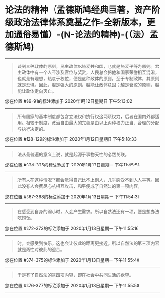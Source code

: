 # 论法的精神（孟德斯鸠经典巨著，资产阶级政治法律体系奠基之作-全新版本，更加通俗易懂）-(N-论法的精神)-(（法）孟德斯鸠)

---

> 谈到三种政体的原则，民主政体以热爱共和国，也就是热爱平等为原则。君主政体中有一个人不涉及官位与奖赏，人民总会把他和国家荣誉相互混淆，也就是有理想，热衷于权位，便是这种政体的原则。至于专制政体，其原则就是恐惧。因此，越是强大的原则，越能让政体稳固；越是衰败的原则，越能让政体走向灭亡。

您在位置 #89-91的标注添加于 2020年1月12日星期日 下午5:13:02

---

> 所有国家的基本制度都包含立法权和执行权这两项权力，后者在国内外都适用。相较于制度，政治自由最大的完善是由以上两种权力正当、合理的分配与执行决定的。

您在位置 #128-129的标注添加于 2020年1月12日星期日 下午5:18:33

---

> 法从最普遍的意义上说，就是起源于事物天性的必然关联。

您在位置 #324-325的标注添加于 2020年1月13日星期一 下午11:45:54

---

> 所有人在这种情况下都会觉得自己比不上别人，几乎感受不到人人平等。因此没有人会费尽心机相互攻击，和平便成了自然法的第一项内容。

您在位置 #367-368的标注添加于 2020年1月13日星期一 下午11:54:31

---

> 在感受到自身的弱小时，人会产生需求。所以自然法还有一项，便是想办法吃饱饭。

您在位置 #372-373的标注添加于 2020年1月13日星期一 下午11:55:16

---

> 时，会感受到快乐，这也会让彼此的距离更接近。所以自然法的第三项内容就是两性对彼此的迎合。

您在位置 #374-375的标注添加于 2020年1月13日星期一 下午11:55:40

---

> 于是有了自然法的第四项内容，即在社会中共同生活的欲望。

您在位置 #376-377的标注添加于 2020年1月13日星期一 下午11:55:50

---

